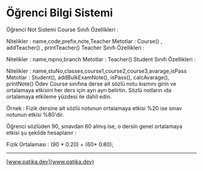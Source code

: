 # Öğrenci Bilgi Sistemi
Öğrenci Not Sistemi Course Sınıfı Özellikleri :

Nitelikler : name,code,prefix,note,Teacher Metotlar : Course() , addTeacher() , printTeacher() Teacher Sınıfı Özellikleri :

Nitelikler : name,mpno,branch Metotlar : Teacher() Student Sınıfı Özellikleri :

Nitelikler : name,stuNo,classes,course1,course2,course3,avarage,isPass Metotlar : Student(), addBulkExamNote(), isPass(), calcAvarage(), printNote() Ödev Course sınıfına derse ait sözlü notu kısmını girin ve ortalamaya etkisini her ders için ayrı ayrı belirtin. Sözlü notların ıda ortalamaya etkileme yüzdesi ile dahil edin.

Örnek : Fizik dersine ait sözlü notunun ortalamaya etkisi %20 ise sınav notunun etkisi %80'dir.

Öğrenci sözlüden 90, sınavdan 60 almış ise, o dersin genel ortalamaya etkisi şu şekilde hesaplanır :

Fizik Ortalaması : (90 * 0.20) + (60* 0.80);
***
[www.patika.dev](www.patika.dev)